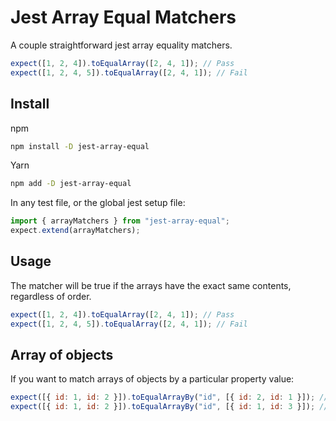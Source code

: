 # Jest Array Equal Matchers

A couple straightforward jest array equality matchers.

```js
expect([1, 2, 4]).toEqualArray([2, 4, 1]); // Pass
expect([1, 2, 4, 5]).toEqualArray([2, 4, 1]); // Fail
```

## Install

npm

```bash
npm install -D jest-array-equal
```

Yarn

```bash
npm add -D jest-array-equal
```

In any test file, or the global jest setup file:

```js
import { arrayMatchers } from "jest-array-equal";
expect.extend(arrayMatchers);
```

## Usage

The matcher will be true if the arrays have the exact same contents, regardless of order.

```js
expect([1, 2, 4]).toEqualArray([2, 4, 1]); // Pass
expect([1, 2, 4, 5]).toEqualArray([2, 4, 1]); // Fail
```

## Array of objects

If you want to match arrays of objects by a particular property value:

```js
expect([{ id: 1, id: 2 }]).toEqualArrayBy("id", [{ id: 2, id: 1 }]); // Pass
expect([{ id: 1, id: 2 }]).toEqualArrayBy("id", [{ id: 1, id: 3 }]); // Fail
```
